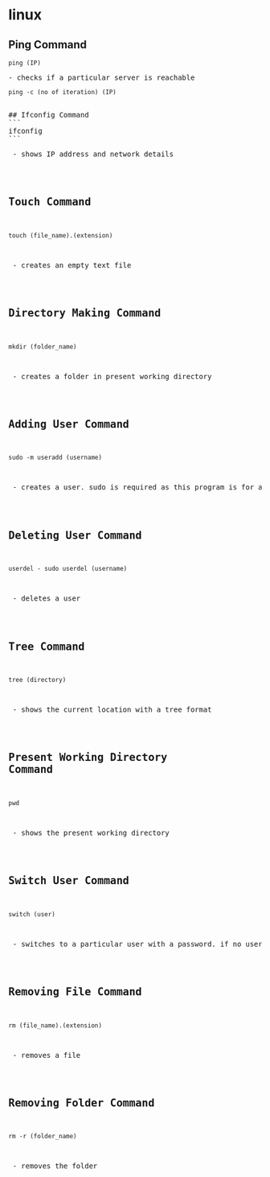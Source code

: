 # linux
## Ping Command
```
ping (IP)
```

<pre>
- checks if a particular server is reachable
</pre>

```
ping -c (no of iteration) (IP)
```
<pre>

## Ifconfig Command
```
ifconfig 
```
<pre>
 - shows IP address and network details
</pre>

## Touch Command
```
touch (file_name).(extension)
```
<pre>
 - creates an empty text file
</pre>

##  Directory Making Command
```
mkdir (folder_name)
```
<pre>
 - creates a folder in present working directory
</pre>

## Adding User Command
```
sudo -m useradd (username)
```
<pre>
 - creates a user. sudo is required as this program is for administrators
</pre>

## Deleting User Command
```
userdel - sudo userdel (username)
```
<pre>
 - deletes a user
</pre>

## Tree Command
```
tree (directory)
```
<pre>
 - shows the current location with a tree format
</pre>

## Present Working Directory Command
```
pwd
```
<pre>
 - shows the present working directory
</pre>

## Switch User Command
```
switch (user)
```
<pre>
 - switches to a particular user with a password. if no username entered, it will enter be taken as admin if perms given
</pre>

## Removing File Command
```
rm (file_name).(extension)
```
<pre>
 - removes a file
</pre>

## Removing Folder Command
```
rm -r (folder_name)
```
<pre>
 - removes the folder
</pre>

